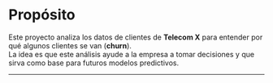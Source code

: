 #  Propósito
Este proyecto analiza los datos de clientes de **Telecom X** para entender por qué algunos clientes se van (**churn**).  
La idea es que este análisis ayude a la empresa a tomar decisiones y que sirva como base para futuros modelos predictivos.

---
